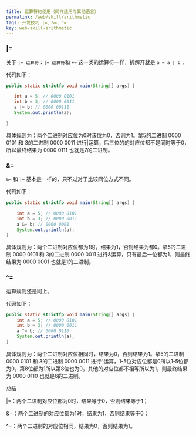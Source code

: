 ```yaml
---
title: 运算符的使用（同样适用与其他语言）
permalink: /web/skill/arithmetic
tags: 开发技巧 |=、&=、^=
key: web-skill-arithmetic
---
```

### |=
关于 `|= 运算符`：`|= 运算符`和 `+=` 这一类的运算符一样，拆解开就是 `a = a | b`；

代码如下：



```java
public static strictfp void main(String[] args) {

   int a = 5; // 0000 0101
   int b = 3; // 0000 0011
   a |= b; // 0000 00111
   System.out.println(a);

}
```


具体规则为：两个二进制对应位为0时该位为0，否则为1。拿5的二进制 0000 0101 和 3的二进制 0000 0011 进行\|运算，后三位的的对应位都不是同时等于0，所以最终结果为 0000 0111 也就是7的二进制。



### &=
`&=` 和 `|=` 基本是一样的，只不过对于比较同位方式不同。

代码如下：

```java
public static strictfp void main(String[] args) {

    int a = 5; // 0000 0101
    int b = 3; // 0000 0011
    a &= b; // 0000 0001
    System.out.println(a);
}
```


具体规则为：两个二进制对应位都为1时，结果为1，否则结果为都0。拿5的二进制 0000 0101 和 3的二进制 0000 0011 进行&运算，只有最后一位都为1，则最终结果为 0000 0001 也就是1的二进制。



### ^=
运算规则还是同上。

代码如下：
```java
public static strictfp void main(String[] args) {
    int a = 5; // 0000 0101
    int b = 3; // 0000 0011
    a ^= b; // 0000 0110
    System.out.println(a);
}
```
具体规则为：两个二进制对应位相同时，结果为0，否则结果为1。拿5的二进制 0000 0101 和 3的二进制 0000 0011 进行^运算，1-5位对应位都是0所以1-5位都为0，第8位都为1所以第8位也为0，其他的对应位都不相等所以为1，则最终结果为 0000 0110 也就是6的二进制。



总结：

\|=：两个二进制对应位都为0时，结果等于0，否则结果等于1；

&=：两个二进制的对应位都为1时，结果为1，否则结果等于0；

^=：两个二进制的对应位相同，结果为0，否则结果为1。
